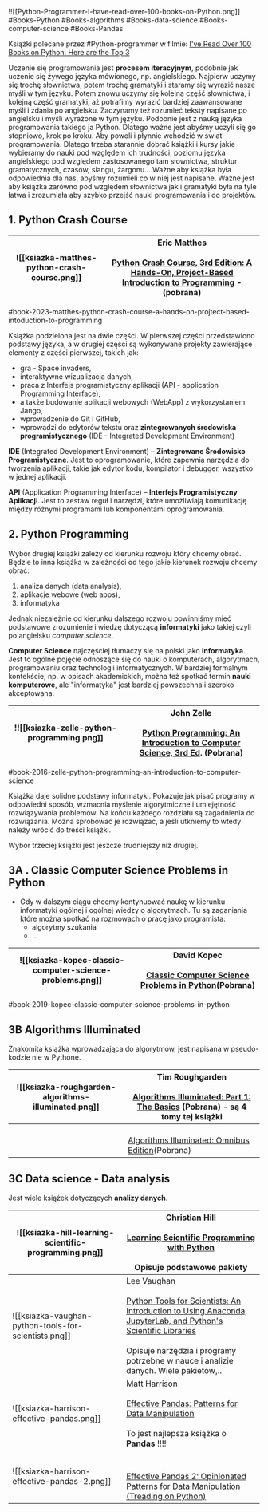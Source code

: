 
!![[Python-Programmer-I-have-read-over-100-books-on-Python.png]]
#Books-Python #Books-algorithms #Books-data-science #Books-computer-science #Books-Pandas


Książki polecane przez #Python-programmer w filmie: [I've Read Over 100 Books on Python. Here are the Top 3](https://www.youtube.com/watch?v=MqywbqLmjp4)

Uczenie się programowania jest **procesem iteracyjnym**, podobnie jak uczenie się żywego języka mówionego, np. angielskiego. Najpierw uczymy się trochę słownictwa, potem trochę gramatyki i staramy się wyrazić nasze myśli w tym języku. Potem znowu uczymy się kolejną część słownictwa, i kolejną część gramatyki, aż potrafimy wyrazić bardziej zaawansowane myśli i zdania po angielsku. Zaczynamy też rozumieć teksty napisane po angielsku i myśli wyrażone w tym języku. Podobnie jest z nauką języka programowania takiego ja Python. Dlatego ważne jest abyśmy uczyli się go stopniowo, krok po kroku. Aby powoli i płynnie wchodzić w świat programowania. Dlatego trzeba starannie dobrać książki i kursy jakie wybieramy do nauki pod względem ich trudności, poziomu języka angielskiego pod względem zastosowanego tam słownictwa, struktur gramatycznych, czasów, slangu, żargonu... Ważne aby książka była odpowiednia dla nas, abyśmy rozumieli co w niej jest napisane. Ważne jest aby książka zarówno pod względem słownictwa jak i gramatyki była na tyle łatwa i zrozumiała aby szybko przejść nauki programowania i do projektów. 

## 1. Python Crash Course


| ![[ksiazka-matthes-python-crash-course.png]]<br> | Eric Matthes<br><br>[Python Crash Course, 3rd Edition: A Hands-On, Project-Based Introduction to Programming](https://www.amazon.com/Python-Crash-Course-Eric-Matthes/dp/1718502702?crid=FBM43IWR6ZG1&keywords=python+crash+course&qid=1706732782&sprefix=python+crash,aps,157&sr=8-1&linkCode=sl1&tag=flickthrough-20&linkId=d5bc6efe572fb63428b9c5aa961dbf6f&language=en_US&ref_=as_li_ss_tl) - (pobrana) |
| ------------------------------------------------ | ----------------------------------------------------------------------------------------------------------------------------------------------------------------------------------------------------------------------------------------------------------------------------------------------------------------------------------------------------------------------------------------------------------- |
#book-2023-matthes-python-crash-course-a-hands-on-projtect-based-intoduction-to-programming


Książka podzielona jest na dwie części. W pierwszej części przedstawiono podstawy języka, a w drugiej części są wykonywane projekty zawierające elementy z części pierwszej, takich jak: 
- gra - Space invaders, 
- interaktywne wizualizacja danych, 
- praca z Interfejs programistyczny aplikacji (API - application Programming Interface),
- a także budowanie aplikacji webowych (WebApp) z wykorzystaniem Jango,
-  wprowadzenie do Git i GitHub, 
- wprowadzi do edytorów tekstu oraz **zintegrowanych środowiska programistycznego** (IDE -  Integrated Development Environment)

**IDE** (Integrated Development Environment) – **Zintegrowane Środowisko Programistyczne**. Jest to oprogramowanie, które zapewnia narzędzia do tworzenia aplikacji, takie jak edytor kodu, kompilator i debugger, wszystko w jednej aplikacji.

**API** (Application Programming Interface) – **Interfejs Programistyczny Aplikacji**. Jest to zestaw reguł i narzędzi, które umożliwiają komunikację między różnymi programami lub komponentami oprogramowania.


## 2. Python Programming

Wybór drugiej książki zależy od kierunku rozwoju który chcemy obrać. Będzie to inna książka w zależności od tego jakie kierunek rozwoju chcemy obrać:
1. analiza danych (data analysis),
2. aplikacje webowe (web apps),
3. informatyka

Jednak niezależnie od kierunku dalszego rozwoju powinniśmy mieć podstawowe zrozumienie i wiedzę dotyczącą **informatyki** jako takiej czyli po angielsku *computer science*.

**Computer Science** najczęściej tłumaczy się na polski jako **informatyka**. Jest to ogólne pojęcie odnoszące się do nauki o komputerach, algorytmach, programowaniu oraz technologii informatycznych. W bardziej formalnym kontekście, np. w opisach akademickich, można też spotkać termin **nauki komputerowe**, ale "informatyka" jest bardziej powszechna i szeroko akceptowana.

| !![[ksiazka-zelle-python-programming.png]] | John Zelle<br><br> [Python Programming: An Introduction to Computer Science, 3rd Ed](https://www.amazon.com/Python-Programming-Introduction-Computer-Science/dp/1590282752?crid=1XRIY7S8FVKK2&keywords=john+zelle+python+programming+3rd&qid=1706732837&sprefix=python+programming+john+zelle,aps,171&sr=8-1&linkCode=sl1&tag=flickthrough-20&linkId=97405e5604375d8050dc07db54834f25&language=en_US&ref_=as_li_ss_tl). (Pobrana) |
| ------------------------------------------ | --------------------------------------------------------------------------------------------------------------------------------------------------------------------------------------------------------------------------------------------------------------------------------------------------------------------------------------------------------------------------------------------------------------------------------- |
#book-2016-zelle-python-programming-an-introduction-to-computer-science

Książka daje solidne podstawy informatyki. Pokazuje jak pisać programy w odpowiedni sposób, wzmacnia myślenie algorytmiczne i umiejętność rozwiązywania problemów. Na końcu każdego rozdziału są zagadnienia do rozwiązania. Można spróbować je rozwiązać, a jeśli utkniemy to wtedy należy wrócić do treści książki.


Wybór trzeciej książki jest jeszcze trudniejszy niż drugiej. 

## 3A . Classic Computer Science Problems in Python

- Gdy w dalszym ciągu chcemy kontynuować naukę w kierunku informatyki ogólnej i ogólnej wiedzy o algorytmach. Tu są zaganiania które można spotkać na rozmowach o pracę jako programista:
	- algorytmy szukania
	- ...


| ![[ksiazka-kopec-classic-computer-science-problems.png]] | David Kopec<br><br>[Classic Computer Science Problems in Python](https://www.amazon.com/Classic-Computer-Science-Problems-Python/dp/1617295981/ref=sr_1_1?crid=1GOJ9EVG6XTHB&dib=eyJ2IjoiMSJ9.j8OeJwjB34ZF_MdONGUWNd6ZO39ilCaImEoetaYJfBgEccrikurkRb-MEaWT5U6PcjJ6gas0bhhMzFeq2U4VYhJ8S3gS8qAmZ4U51N4Pd6MNiGZT7PqfK8nooYfoc4UYhstei4_91YbZOb2EYKjvDknYrnjZSLoRzGOJesHkAPx3sZkq-wOzJW3v2TBT0v0a.2PDefvOkIrUUlVcK5d6b9JoxzsvwDJR0joSF3duXREE&dib_tag=se&keywords=classic+computer+science+problems+in+python&qid=1724688425&sprefix=classic+computer+s%2Caps%2C172&sr=8-1)(Pobrana) |
| -------------------------------------------------------- | --------------------------------------------------------------------------------------------------------------------------------------------------------------------------------------------------------------------------------------------------------------------------------------------------------------------------------------------------------------------------------------------------------------------------------------------------------------------------------------------------------------------------------------------------------------------------------- |
#book-2019-kopec-classic-computer-science-problems-in-python 

## 3B Algorithms Illuminated

Znakomita książka wprowadzająca do algorytmów, jest napisana w pseudo-kodzie nie w Pythone.

| ![[ksiazka-roughgarden-algorithms-illuminated.png]] | Tim Roughgarden<br><br>[Algorithms Illuminated: Part 1: The Basics](https://www.amazon.com/Algorithms-Illuminated-Part-1-Basics/dp/0999282905/ref=sr_1_4?crid=3HGYOP36ZDK3C&dib=eyJ2IjoiMSJ9.A8NCqXTwuUAAYF0KJUowTVebIQB91RcZkF__67dz89Th9QsSkKa_abKqXftzdzEu6YF4DDluvzFDZCxV2gj3Wom1ZYW8j8Y0j9Ac1KyH30IahiKYq8jIbHg2hp1u00HpF4DHfPRMTqVbyvQw-eXNJZxmkkz0tdGYqKwPovB3xlQWihwrL_kybQjWQXsCNm-3UyFsSquzbODyKnTOQjDwGrmBUY_gmgP4RlaNUkBuByA.pamIrHqBYYu1aOyNIP4awUtxpNZhVV2ZLnAF5Py2Xlc&dib_tag=se&keywords=algorithms+illuminated&qid=1724596857&sprefix=algorithms+illumin%2Caps%2C170&sr=8-4) (Pobrana) - są 4 tomy tej książki |
| --------------------------------------------------- | ------------------------------------------------------------------------------------------------------------------------------------------------------------------------------------------------------------------------------------------------------------------------------------------------------------------------------------------------------------------------------------------------------------------------------------------------------------------------------------------------------------------------------------------------------------------------------------------------------------------------------- |
|                                                     | <br> [Algorithms Illuminated: Omnibus Edition](https://www.amazon.com/Algorithms-Illuminated-Omnibus-Tim-Roughgarden/dp/0999282980/ref=sr_1_1?crid=3HGYOP36ZDK3C&dib=eyJ2IjoiMSJ9.A8NCqXTwuUAAYF0KJUowTVebIQB91RcZkF__67dz89Th9QsSkKa_abKqXftzdzEu6YF4DDluvzFDZCxV2gj3Wom1ZYW8j8Y0j9Ac1KyH30IahiKYq8jIbHg2hp1u00HpF4DHfPRMTqVbyvQw-eXNJZxmkkz0tdGYqKwPovB3xlQWihwrL_kybQjWQXsCNm-3UyFsSquzbODyKnTOQjDwGrmBUY_gmgP4RlaNUkBuByA.pamIrHqBYYu1aOyNIP4awUtxpNZhVV2ZLnAF5Py2Xlc&dib_tag=se&keywords=algorithms+illuminated&qid=1724596857&sprefix=algorithms+illumin%2Caps%2C170&sr=8-1)(Pobrana)<br>                                 |


## 3C Data science - Data analysis

Jest wiele książek dotyczących **analizy danych**.


| ![[ksiazka-hill-learning-scientific-programming.png]] | Christian Hill <br><br>[Learning Scientific Programming with Python](https://www.amazon.com/Learning-Scientific-Programming-Python-Christian/dp/1108745911/ref=sr_1_1?crid=7G2I7NWEOT8T&dib=eyJ2IjoiMSJ9.FnvJd2bSwsALntVNWcdiHgh-gF0QlseufHcC3DorsAmK07sQA9AbkfSxKVdEKfEKIFkzXjp6GAJKyU1bMqkPl0WJIHVGcZM3SCEdYTPWQA9KDW84CngpnQxpuMHHb3C7M_FFlzL_dE2wkwvJsOIH0a0slXJgR6DB7Cu2WcUw6xqc3oiLjmhopPgnsBbvfcbK32GxWsPXD3dUi-ZF0Irl73GUSmcA_Pj5wDE5BAU41ps.Fw-BbZN2JmFuqIYO0ipcc1aMO3sNPBmddd2nKsaMHJI&dib_tag=se&keywords=learning+scientific+programming+with+python&qid=1724597013&sprefix=learning+scien%2Caps%2C168&sr=8-1)<br><br>Opisuje podstawowe pakiety                                                                                                        |
| ----------------------------------------------------- | ------------------------------------------------------------------------------------------------------------------------------------------------------------------------------------------------------------------------------------------------------------------------------------------------------------------------------------------------------------------------------------------------------------------------------------------------------------------------------------------------------------------------------------------------------------------------------------------------------------------------------------------------------------------------------------------------------------------------------------------------------------------- |
| ![[ksiazka-vaughan-python-tools-for-scientists.png]]  | Lee Vaughan<br><br>[Python Tools for Scientists: An Introduction to Using Anaconda, JupyterLab, and Python's Scientific Libraries](https://www.amazon.com/Python-Tools-Scientists-Introduction-JupyterLab/dp/1718502664/ref=sr_1_1?crid=NGJE47T0YN87&dib=eyJ2IjoiMSJ9.iWqgTGQ2RCwrLJqLmKRUhsUxCh3SCbfxisr-7Kpfmp93LGtvc-uczgPj-O4_w2FLZRAq_6mRS-vhjkmXrMKcLD-v-kVE56GozDKfaofbZCxxJLGugc5GSjuyOthuHQbF9OiLveih1uOL8i_hTuRO0dWpECwYzvMqvNDZapOFiFjbQ4rlh6cozYftA8HZdlEeraMdnOryA5dX4xkAHBrOMqTDXRyfxStLq5fW0OOin0M.fOQITxVLJ3cG9ekIk-4yK_N3sgcWgS0Sx1JngGUFwH4&dib_tag=se&keywords=python+tools+for+scientists&qid=1724597058&sprefix=python+tools+fo%2Caps%2C176&sr=8-1)<br><br>Opisuje narzędzia i programy potrzebne w nauce i analizie danych. Wiele pakietów,.. |
| ![[ksiazka-harrison-effective-pandas.png]]            | Matt Harrison<br><br> [Effective Pandas: Patterns for Data Manipulation](https://www.amazon.com/Effective-Pandas-Patterns-Manipulation-Treading/dp/B09MYXXSFM/ref=sr_1_4?crid=2H1N470VR1R3W&dib=eyJ2IjoiMSJ9.Pw4cio2ozNvEIbRKIDPbQVTBmH46of4eHYLnSNIaSW9Ah1hby3H67afkclJhyHm5pLRFANtAiigbsV2PeVf8iLYUYpvSrgh8yijUC6dcpqzysYbdETaRxwdgfyv01cAuRMQHbjfgHuDGGVLWwxPcFpkzDbIUrJhd3sNKeFS43HCzvFf27Gj5ByP9D4yrQvr5UqkC71OZ0bwqQZFKxV9Dk5QsT-bl4xKYqdTKS-_9QRc.RdpJwMPgheLLgx7YoKgpuE-llChdTFOA0Ox994W2eBE&dib_tag=se&keywords=effective+pandas&qid=1724597132&sprefix=effective+panda%2Caps%2C211&sr=8-4)<br><br>To jest najlepsza książka o **Pandas** !!!!                                                                                                             |
| ![[ksiazka-harrison-effective-pandas-2.png]]          | <br><br>[Effective Pandas 2: Opinionated Patterns for Data Manipulation (Treading on Python)](https://www.amazon.com/Effective-Pandas-Opinionated-Patterns-Manipulation/dp/B0CSRGH8R3/ref=sr_1_1?crid=2H1N470VR1R3W&dib=eyJ2IjoiMSJ9.Pw4cio2ozNvEIbRKIDPbQVTBmH46of4eHYLnSNIaSW9Ah1hby3H67afkclJhyHm5pLRFANtAiigbsV2PeVf8iLYUYpvSrgh8yijUC6dcpqzysYbdETaRxwdgfyv01cAuRMQHbjfgHuDGGVLWwxPcFpkzDbIUrJhd3sNKeFS43HCzvFf27Gj5ByP9D4yrQvr5UqkC71OZ0bwqQZFKxV9Dk5QsT-bl4xKYqdTKS-_9QRc.RdpJwMPgheLLgx7YoKgpuE-llChdTFOA0Ox994W2eBE&dib_tag=se&keywords=effective+pandas&qid=1724597132&sprefix=effective+panda%2Caps%2C211&sr=8-1)<br>                                                                                                                                    |







